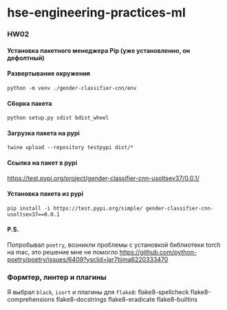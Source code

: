 # hse-engineering-practices-ml

### HW02

#### Установка пакетного менеджера Pip (уже установленно, он дефолтный)

#### Развертывание окружения
```
python -m venv ./gender-classifier-cnn/env
```
#### Сборка пакета
```
python setup.py sdist bdist_wheel
```
#### Загрузка пакета на pypi
```
twine upload --repository testpypi dist/*
```
#### Ссылка на пакет в pypi

https://test.pypi.org/project/gender-classifier-cnn-usoltsev37/0.0.1/

#### Установка пакета из pypi
```
pip install -i https://test.pypi.org/simple/ gender-classifier-cnn-usoltsev37==0.0.1
```
#### P.S. 
Попробывал ```poetry```, возникли проблемы с установкой библиотеки torch на mac, это решение мне не помогло https://github.com/python-poetry/poetry/issues/6409?ysclid=lar7tjjma6220333470

### Формтер, линтер и плагины

Я выбрал ```black```, ```isort``` и плагины для ```flake8```:
flake8-spellcheck
flake8-comprehensions 
flake8-docstrings
flake8-eradicate
flake8-builtins